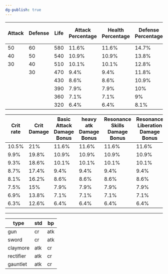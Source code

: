 ```yaml
---
dg-publish: true
---
```



| Attack | Defense | Life | Attack Percentage | Health Percentage | Defense Percentage | Resonance Efficiency (er) |
| ------ | ------- | ---- | ----------------- | ----------------- | ------------------ | ------------------------- |
| 50     | 60      | 580  | 11.6%             | 11.6%             | 14.7%              | 12.4%                     |
| 40     | 50      | 540  | 10.9%             | 10.9%             | 13.8%              | 11.6%                     |
| 30     | 40      | 510  | 10.1%             | 10.1%             | 12.8%              | 10.8%                     |
|        | 30      | 470  | 9.4%              | 9.4%              | 11.8%              | 10%                       |
|        |         | 430  | 8.6%              | 8.6%              | 10.9%              | 9.2%                      |
|        |         | 390  | 7.9%              | 7.9%              | 10%                | 8.4%                      |
|        |         | 360  | 7.1%              | 7.1%              | 9%                 | 7.6%                      |
|        |         | 320  | 6.4%              | 6.4%              | 8.1%               | 6.8%                      |

| Crit rate | Crit Damage | Basic Attack Damage Bonus | heavy atk Damage Bonus | Resonance Skills Damage Bonus | Resonance Liberation Damage Bonus |
| --------- | ----------- | ------------------------- | ---------------------- | ----------------------------- | --------------------------------- |
| 10.5%     | 21%         | 11.6%                     | 11.6%                  | 11.6%                         | 11.6%                             |
| 9.9%      | 19.8%       | 10.9%                     | 10.9%                  | 10.9%                         | 10.9%                             |
| 9.3%      | 18.6%       | 10.1%                     | 10.1%                  | 10.1%                         | 10.1%                             |
| 8.7%      | 17.4%       | 9.4%                      | 9.4%                   | 9.4%                          | 9.4%                              |
| 8.1%      | 16.2%       | 8.6%                      | 8.6%                   | 8.6%                          | 8.6%                              |
| 7.5%      | 15%         | 7.9%                      | 7.9%                   | 7.9%                          | 7.9%                              |
| 6.9%      | 13.8%       | 7.1%                      | 7.1%                   | 7.1%                          | 7.1%                              |
| 6.3%      | 12.6%       | 6.4%                      | 6.4%                   | 6.4%                          | 6.4%                              |

---

| type      | std | bp  |
| --------- | --- | --- |
| gun       | cr  | atk |
| sword     | cr  | atk |
| claymore  | atk | cr  |
| rectifier | atk | cr  |
| gauntlet  | atk | cr  |
